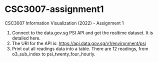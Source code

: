 # CSC3007-assignment1

CSC3007 Information Visualization (2022) - Assignment 1

1. Connect to the data.gov.sg PSI API and get the realtime dataset. It is detailed here.
2. The URI for the API is: https://api.data.gov.sg/v1/environment/psi
3. Print out all readings data into a table. There are 12 readings, from o3_sub_index to psi_twenty_four_hourly.
